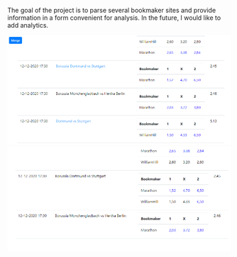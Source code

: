 The goal of the project is to parse several bookmaker sites and provide information in a form convenient for analysis.
In the future, I would like to add analytics.

![alt text](screens/analyze1.png "Merging of two events")
![alt text](screens/analyze2.png "Events after merging")